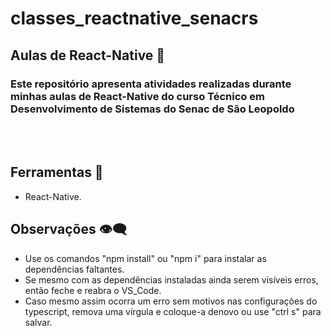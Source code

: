 # classes_reactnative_senacrs

## Aulas de React-Native 🧪
### Este repositório apresenta atividades realizadas durante minhas aulas de React-Native do curso Técnico em Desenvolvimento de Sistemas do Senac de São Leopoldo

<br><br>

## Ferramentas 🧱
* React-Native.

## Observações 👁‍🗨
* Use os comandos "npm install" ou "npm i" para instalar as dependências faltantes.
* Se mesmo com as dependências instaladas ainda serem visíveis erros, então feche e reabra o VS_Code.
* Caso mesmo assim ocorra um erro sem motivos nas configurações do typescript, remova uma vírgula e coloque-a denovo ou use "ctrl s" para salvar.

